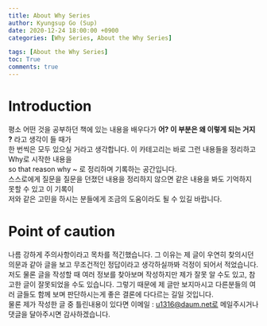 ```yaml
---
title: About Why Series
author: Kyungsup Go (Sup)
date: 2020-12-24 18:00:00 +0900
categories: [Why Series, About the Why Series]

tags: [About the Why Series]
toc: True
comments: true
---
```



# Introduction 

평소 어떤 것을 공부하던 책에 있는 내용을 배우다가 **어? 이 부분은 왜 이렇게 되는 거지 ?** 라고 생각이 들 때가  
한 번씩은 모두 있으실 거라고 생각합니다. 이 카테고리는 바로 그런 내용들을 정리하고 Why로 시작한 내용을<br>so that reason why ~ 로 정리하며 기록하는 공간입니다.  
스스로에게 질문을 질문을 던졌던 내용을 정리하지 않으면 같은 내용을 봐도 기억하지 못할 수 있고 이 기록이 <br>저와 같은 고민을 하시는 분들에게 조금의 도움이라도 될 수 있길 바랍니다.

# Point of caution  

나름 강하게 주의사항이라고 목차를 적긴했습니다. 그 이유는 제 글이 우연히 찾의시던 의문과 같아 글을 보고 무조건적인 정답이라고 생각하실까봐 걱정이 되어서 적었습니다.  
저도 물론 글을 작성할 때 여러 정보를 찾아보며 작성하지만 제가 잘못 알 수도 있고, 참고한 글이 잘못되었을 수도 있습니다. 그렇기 때문에 제 글만 보지마시고 다른분들의 여러 글들도 함께 보며 판단하시는게 좋은 결론에 다다르는 길일 것입니다.  
물론 제가 작성한 글 중 틀린내용이 있다면 이메일 : u1316@daum.net로 메일주시거나 댓글을 달아주시면 감사하겠습니다.